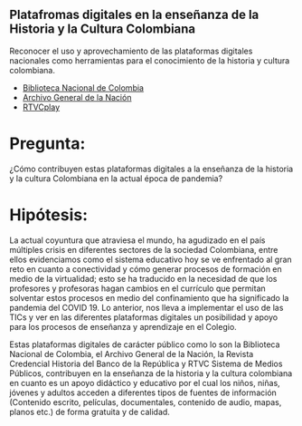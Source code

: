 ## Platafromas digitales en la enseñanza de la Historia y la Cultura Colombiana
Reconocer el uso y aprovechamiento de las plataformas digitales nacionales como herramientas para el conocimiento de la historia y cultura colombiana. 

- [Biblioteca Nacional de Colombia](https://catalogoenlinea.bibliotecanacional.gov.co/client/es_ES/bd)
- [Archivo General de la Nación](https://www.archivogeneral.gov.co/consulte/fondos-documentales)
- [RTVCplay](https://www.rtvcplay.co/)

# Pregunta: 

¿Cómo contribuyen estas plataformas digitales a la enseñanza de la historia y la cultura Colombiana en la actual época de pandemia?

# Hipótesis:

La actual coyuntura que atraviesa el mundo, ha agudizado en el país múltiples crisis en diferentes sectores de la sociedad Colombiana, entre ellos evidenciamos como el sistema educativo hoy se ve enfrentado al gran reto en cuanto a conectividad y cómo generar procesos de formación en medio de la virtualidad; esto se ha traducido en la necesidad de que los profesores y profesoras hagan cambios en el currículo que permitan solventar estos procesos en medio del confinamiento que ha significado la pandemia del COVID 19. Lo anterior, nos lleva a implementar el uso de las TICs y ver en las diferentes plataformas digitales un posibilidad y apoyo  para los procesos de enseñanza y aprendizaje en el Colegio.

Estas plataformas digitales de carácter público como lo son la Biblioteca Nacional de Colombia, el Archivo General de la Nación, la Revista Credencial Historia del Banco de la República y RTVC Sistema de Medios Públicos, contribuyen en la enseñanza de la historia y la cultura colombiana en cuanto es un apoyo didáctico y educativo por el cual los niños, niñas, jóvenes y adultos acceden a diferentes tipos de fuentes de información (Contenido escrito, películas, documentales, contenido de audio, mapas, planos etc.) de forma gratuita y de calidad.
